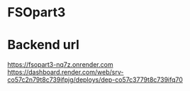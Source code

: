 # FSOpart3

# Backend url

https://fsopart3-nq7z.onrender.com
https://dashboard.render.com/web/srv-co57c2n79t8c739ifpjg/deploys/dep-co57c3779t8c739ifq70
